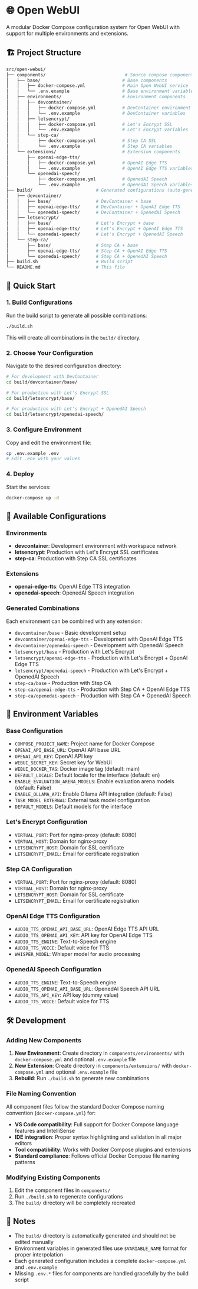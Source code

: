 # 🌐 Open WebUI

A modular Docker Compose configuration system for Open WebUI with support for multiple environments and extensions.

## 🏗️ Project Structure

```sh
src/open-webui/
├── components/                              # Source compose components
│   ├── base/                               # Base components
│   │   ├── docker-compose.yml              # Main Open WebUI service
│   │   └── .env.example                    # Base environment variables
│   ├── environments/                       # Environment components
│   │   ├── devcontainer/
│   │   │   ├── docker-compose.yml          # DevContainer environment
│   │   │   └── .env.example                # DevContainer variables
│   │   ├── letsencrypt/
│   │   │   ├── docker-compose.yml          # Let's Encrypt SSL
│   │   │   └── .env.example                # Let's Encrypt variables
│   │   └── step-ca/
│   │       ├── docker-compose.yml          # Step CA SSL
│   │       └── .env.example                # Step CA variables
│   └── extensions/                         # Extension components
│       ├── openai-edge-tts/
│       │   ├── docker-compose.yml          # OpenAI Edge TTS
│       │   └── .env.example                # OpenAI Edge TTS variables
│       └── openedai-speech/
│           ├── docker-compose.yml          # OpenedAI Speech
│           └── .env.example                # OpenedAI Speech variables
├── build/                        # Generated configurations (auto-generated)
│   ├── devcontainer/
│   │   ├── base/                 # DevContainer + base
│   │   ├── openai-edge-tts/      # DevContainer + OpenAI Edge TTS
│   │   └── openedai-speech/      # DevContainer + OpenedAI Speech
│   ├── letsencrypt/
│   │   ├── base/                 # Let's Encrypt + base
│   │   ├── openai-edge-tts/      # Let's Encrypt + OpenAI Edge TTS
│   │   └── openedai-speech/      # Let's Encrypt + OpenedAI Speech
│   └── step-ca/
│       ├── base/                 # Step CA + base
│       ├── openai-edge-tts/      # Step CA + OpenAI Edge TTS
│       └── openedai-speech/      # Step CA + OpenedAI Speech
├── build.sh                      # Build script
└── README.md                     # This file
```

## 🚀 Quick Start

### 1. Build Configurations

Run the build script to generate all possible combinations:

```bash
./build.sh
```

This will create all combinations in the `build/` directory.

### 2. Choose Your Configuration

Navigate to the desired configuration directory:

```bash
# For development with DevContainer
cd build/devcontainer/base/

# For production with Let's Encrypt SSL
cd build/letsencrypt/base/

# For production with Let's Encrypt + OpenedAI Speech
cd build/letsencrypt/openedai-speech/
```

### 3. Configure Environment

Copy and edit the environment file:

```bash
cp .env.example .env
# Edit .env with your values
```

### 4. Deploy

Start the services:

```bash
docker-compose up -d
```

## 🔧 Available Configurations

### Environments

- **devcontainer**: Development environment with workspace network
- **letsencrypt**: Production with Let's Encrypt SSL certificates
- **step-ca**: Production with Step CA SSL certificates

### Extensions

- **openai-edge-tts**: OpenAI Edge TTS integration
- **openedai-speech**: OpenedAI Speech integration

### Generated Combinations

Each environment can be combined with any extension:

- `devcontainer/base` - Basic development setup
- `devcontainer/openai-edge-tts` - Development with OpenAI Edge TTS
- `devcontainer/openedai-speech` - Development with OpenedAI Speech
- `letsencrypt/base` - Production with Let's Encrypt
- `letsencrypt/openai-edge-tts` - Production with Let's Encrypt + OpenAI Edge TTS
- `letsencrypt/openedai-speech` - Production with Let's Encrypt + OpenedAI Speech
- `step-ca/base` - Production with Step CA
- `step-ca/openai-edge-tts` - Production with Step CA + OpenAI Edge TTS
- `step-ca/openedai-speech` - Production with Step CA + OpenedAI Speech

## 🔧 Environment Variables

### Base Configuration

- `COMPOSE_PROJECT_NAME`: Project name for Docker Compose
- `OPENAI_API_BASE_URL`: OpenAI API base URL
- `OPENAI_API_KEY`: OpenAI API key
- `WEBUI_SECRET_KEY`: Secret key for WebUI
- `WEBUI_DOCKER_TAG`: Docker image tag (default: main)
- `DEFAULT_LOCALE`: Default locale for the interface (default: en)
- `ENABLE_EVALUATION_ARENA_MODELS`: Enable evaluation arena models (default: False)
- `ENABLE_OLLAMA_API`: Enable Ollama API integration (default: False)
- `TASK_MODEL_EXTERNAL`: External task model configuration
- `DEFAULT_MODELS`: Default models for the interface

### Let's Encrypt Configuration

- `VIRTUAL_PORT`: Port for nginx-proxy (default: 8080)
- `VIRTUAL_HOST`: Domain for nginx-proxy
- `LETSENCRYPT_HOST`: Domain for SSL certificate
- `LETSENCRYPT_EMAIL`: Email for certificate registration

### Step CA Configuration

- `VIRTUAL_PORT`: Port for nginx-proxy (default: 8080)
- `VIRTUAL_HOST`: Domain for nginx-proxy
- `LETSENCRYPT_HOST`: Domain for SSL certificate
- `LETSENCRYPT_EMAIL`: Email for certificate registration

### OpenAI Edge TTS Configuration

- `AUDIO_TTS_OPENAI_API_BASE_URL`: OpenAI Edge TTS API URL
- `AUDIO_TTS_OPENAI_API_KEY`: API key for OpenAI Edge TTS
- `AUDIO_TTS_ENGINE`: Text-to-Speech engine
- `AUDIO_TTS_VOICE`: Default voice for TTS
- `WHISPER_MODEL`: Whisper model for audio processing

### OpenedAI Speech Configuration

- `AUDIO_TTS_ENGINE`: Text-to-Speech engine
- `AUDIO_TTS_OPENAI_API_BASE_URL`: OpenedAI Speech API URL
- `AUDIO_TTS_API_KEY`: API key (dummy value)
- `AUDIO_TTS_VOICE`: Default voice for TTS

## 🛠️ Development

### Adding New Components

1. **New Environment**: Create directory in `components/environments/` with `docker-compose.yml` and optional `.env.example` file
2. **New Extension**: Create directory in `components/extensions/` with `docker-compose.yml` and optional `.env.example` file
3. **Rebuild**: Run `./build.sh` to generate new combinations

### File Naming Convention

All component files follow the standard Docker Compose naming convention (`docker-compose.yml`) for:

- **VS Code compatibility**: Full support for Docker Compose language features and IntelliSense
- **IDE integration**: Proper syntax highlighting and validation in all major editors
- **Tool compatibility**: Works with Docker Compose plugins and extensions
- **Standard compliance**: Follows official Docker Compose file naming patterns

### Modifying Existing Components

1. Edit the component files in `components/`
2. Run `./build.sh` to regenerate configurations
3. The `build/` directory will be completely recreated

## 📝 Notes

- The `build/` directory is automatically generated and should not be edited manually
- Environment variables in generated files use `$VARIABLE_NAME` format for proper interpolation
- Each generated configuration includes a complete `docker-compose.yml` and `.env.example`
- Missing `.env.*` files for components are handled gracefully by the build script
